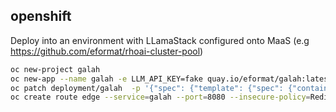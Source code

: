 ## openshift

Deploy into an environment with LLamaStack configured onto MaaS (e.g https://github.com/eformat/rhoai-cluster-pool)

```bash
oc new-project galah
oc new-app --name galah -e LLM_API_KEY=fake quay.io/eformat/galah:latest
oc patch deployment/galah  -p '{"spec": {"template": {"spec": {"containers": [{"name": "galah", "imagePullPolicy":"Always", "command": ["./galah/galah", "-o", "/tmp/galah.json", "-f", "/tmp/cache.db", "-p", "openai", "-m", "llama-4-scout-17b-16e-w4a16", "-u", "http://llamastack-with-config-service.llama-stack:8321/v1/openai/v1"]}]}}}}'
oc create route edge --service=galah --port=8080 --insecure-policy=Redirect
```
